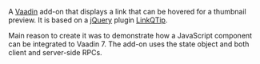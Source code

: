 A [Vaadin](https://vaadin.com/) add-on that displays a link that can be hovered for a thumbnail preview. It is based on a [jQuery](http://jquery.com/) plugin [LinkQTip](https://github.com/tjkaal/LinkQTip).

Main reason to create it was to demonstrate how a JavaScript component can be integrated to Vaadin 7. The add-on uses the state object and both client and server-side RPCs.  